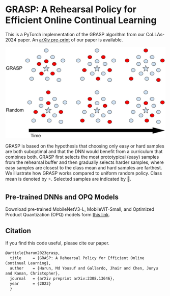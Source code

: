 GRASP: A Rehearsal Policy for Efficient Online Continual Learning
=====================================
This is a PyTorch implementation of the GRASP algorithm from our CoLLAs-2024 paper. An [arXiv pre-print](https://arxiv.org/abs/2308.13646) of our paper is available.

![GRASP](./grasp.jpg)

GRASP is based on the hypothesis that choosing only easy or hard samples are both suboptimal and that the DNN would benefit from a curriculum that combines both. GRASP first selects the most prototypical (easy) samples from the rehearsal buffer and then gradually selects harder samples, where easy samples are closest to the class mean and hard samples are farthest. We illustrate how GRASP works compared to uniform random policy. Class mean is denoted by ⭐. Selected samples are indicated by 🔴.


## Pre-trained DNNs and OPQ Models
Download pre-trained MobileNetV3-L, MobileViT-Small, and Optimized Product Quantization (OPQ) models form [this link](https://drive.google.com/drive/folders/1gPg_FxsvmUj-Mwis_uASy4qcsKMjzCrJ?usp=share_link).



## Citation
If you find this code useful, please cite our paper.
```
@article{harun2023grasp,
  title     = {GRASP: A Rehearsal Policy for Efficient Online Continual Learning},
  author    = {Harun, Md Yousuf and Gallardo, Jhair and Chen, Junyu and Kanan, Christopher},
  journal   = {arXiv preprint arXiv:2308.13646},
  year      = {2023}
  }
```